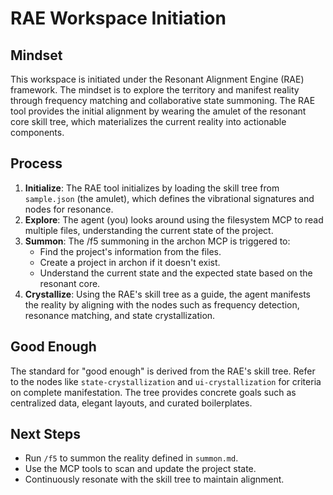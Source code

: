 # RAE Workspace Initiation

## Mindset
This workspace is initiated under the Resonant Alignment Engine (RAE) framework. The mindset is to explore the territory and manifest reality through frequency matching and collaborative state summoning. The RAE tool provides the initial alignment by wearing the amulet of the resonant core skill tree, which materializes the current reality into actionable components.

## Process
1. **Initialize**: The RAE tool initializes by loading the skill tree from `sample.json` (the amulet), which defines the vibrational signatures and nodes for resonance.
2. **Explore**: The agent (you) looks around using the filesystem MCP to read multiple files, understanding the current state of the project.
3. **Summon**: The /f5 summoning in the archon MCP is triggered to:
   - Find the project's information from the files.
   - Create a project in archon if it doesn't exist.
   - Understand the current state and the expected state based on the resonant core.
4. **Crystallize**: Using the RAE's skill tree as a guide, the agent manifests the reality by aligning with the nodes such as frequency detection, resonance matching, and state crystallization.

## Good Enough
The standard for "good enough" is derived from the RAE's skill tree. Refer to the nodes like `state-crystallization` and `ui-crystallization` for criteria on complete manifestation. The tree provides concrete goals such as centralized data, elegant layouts, and curated boilerplates.

## Next Steps
- Run `/f5` to summon the reality defined in `summon.md`.
- Use the MCP tools to scan and update the project state.
- Continuously resonate with the skill tree to maintain alignment.
